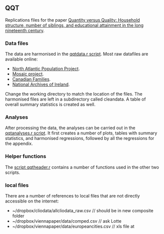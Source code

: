 ## QQT

Replications files for the paper [Quantity versus Quality: Household structure, number of siblings, and educational attainment in the long nineteenth century](http://www.cgeh.nl/quantity-versus-quality-household-structure-number-siblings-and-educational-attainment-long-nineteen).

### Data files

The data are harmonised in the [qqtdata.r script](qqtdata.r). Most raw datafiles are available online:
* [North Atlantic Population Project](https://www.nappdata.org/napp/).
* [Mosaic project](http://censusmosaic.org).
* [Canadian Families](http://web.uvic.ca/hrd/cfp/data/index.html).
* [National Archives of Ireland](http://www.census.nationalarchives.ie).

Change the working directory to match the location of the files. The harmonised files are left in a subdirectory called cleandata. A table of overall summary statistics is created as well.

### Analyses

After processing the data, the analyses can be carried out in the [qqtanalyses.r script](qqtanalyses.r). It first creates a number of plots, tables with summary statistics, and harmonised regressions, followed by all the regressions for the appendix.

### Helper functions

The [script qqtheader.r]( qqtheader.r) contains a number of functions used in the other two scripts.

### local files

There are a number of references to local files that are not directly accessible on the internet:
* ~/dropbox/cliodata/allcliodata_raw.csv // should be in new composite folder
* ~/dropbox/viennapaper/data/comped.csv // ask Lotte
* ~/dropbox/viennapaper/data/europeancities.csv // xls file at


